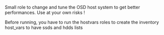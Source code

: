 
Small role to change and tune the OSD host system to get better performances. Use at your own risks !

Before running, you have to run the hostvars roles to create the inventory host_vars to have ssds and hdds lists
